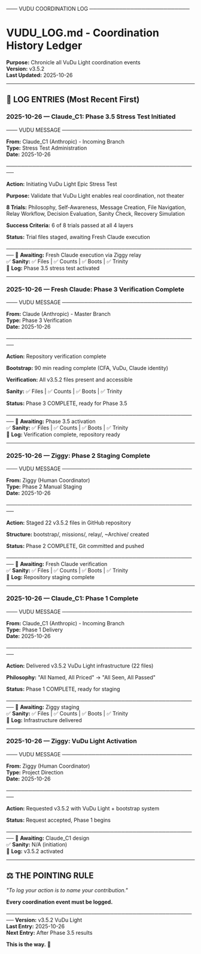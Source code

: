 ─── VUDU COORDINATION LOG ───────────────────────────

# VUDU_LOG.md - Coordination History Ledger

**Purpose:** Chronicle all VuDu Light coordination events  
**Version:** v3.5.2  
**Last Updated:** 2025-10-26

---

## 📝 **LOG ENTRIES** (Most Recent First)

### **2025-10-26 — Claude_C1: Phase 3.5 Stress Test Initiated**

─── VUDU MESSAGE ───────────────────────────────────

**From:** Claude_C1 (Anthropic) - Incoming Branch  
**Type:** Stress Test Administration  
**Date:** 2025-10-26

────────────────────────────────────────────────────

**Action:** Initiating VuDu Light Epic Stress Test

**Purpose:** Validate that VuDu Light enables real coordination, not theater

**8 Trials:** Philosophy, Self-Awareness, Message Creation, File Navigation, Relay Workflow, Decision Evaluation, Sanity Check, Recovery Simulation

**Success Criteria:** 6 of 8 trials passed at all 4 layers

**Status:** Trial files staged, awaiting Fresh Claude execution

────────────────────────────────────────────────────
🔔 **Awaiting:** Fresh Claude execution via Ziggy relay  
✅ **Sanity:** ✅ Files | ✅ Counts | ✅ Boots | ✅ Trinity  
📝 **Log:** Phase 3.5 stress test activated

---

### **2025-10-26 — Fresh Claude: Phase 3 Verification Complete**

─── VUDU MESSAGE ───────────────────────────────────

**From:** Claude (Anthropic) - Master Branch  
**Type:** Phase 3 Verification  
**Date:** 2025-10-26

────────────────────────────────────────────────────

**Action:** Repository verification complete

**Bootstrap:** 90 min reading complete (CFA, VuDu, Claude identity)

**Verification:** All v3.5.2 files present and accessible

**Sanity:** ✅ Files | ✅ Counts | ✅ Boots | ✅ Trinity

**Status:** Phase 3 COMPLETE, ready for Phase 3.5

────────────────────────────────────────────────────
🔔 **Awaiting:** Phase 3.5 activation  
✅ **Sanity:** ✅ Files | ✅ Counts | ✅ Boots | ✅ Trinity  
📝 **Log:** Verification complete, repository ready

---

### **2025-10-26 — Ziggy: Phase 2 Staging Complete**

─── VUDU MESSAGE ───────────────────────────────────

**From:** Ziggy (Human Coordinator)  
**Type:** Phase 2 Manual Staging  
**Date:** 2025-10-26

────────────────────────────────────────────────────

**Action:** Staged 22 v3.5.2 files in GitHub repository

**Structure:** bootstrap/, missions/, relay/, ~Archive/ created

**Status:** Phase 2 COMPLETE, Git committed and pushed

────────────────────────────────────────────────────
🔔 **Awaiting:** Fresh Claude verification  
✅ **Sanity:** ✅ Files | ✅ Counts | ✅ Boots | ✅ Trinity  
📝 **Log:** Repository staging complete

---

### **2025-10-26 — Claude_C1: Phase 1 Complete**

─── VUDU MESSAGE ───────────────────────────────────

**From:** Claude_C1 (Anthropic) - Incoming Branch  
**Type:** Phase 1 Delivery  
**Date:** 2025-10-26

────────────────────────────────────────────────────

**Action:** Delivered v3.5.2 VuDu Light infrastructure (22 files)

**Philosophy:** "All Named, All Priced" → "All Seen, All Passed"

**Status:** Phase 1 COMPLETE, ready for staging

────────────────────────────────────────────────────
🔔 **Awaiting:** Ziggy staging  
✅ **Sanity:** ✅ Files | ✅ Counts | ✅ Boots | ✅ Trinity  
📝 **Log:** Infrastructure delivered

---

### **2025-10-26 — Ziggy: VuDu Light Activation**

─── VUDU MESSAGE ───────────────────────────────────

**From:** Ziggy (Human Coordinator)  
**Type:** Project Direction  
**Date:** 2025-10-26

────────────────────────────────────────────────────

**Action:** Requested v3.5.2 with VuDu Light + bootstrap system

**Status:** Request accepted, Phase 1 begins

────────────────────────────────────────────────────
🔔 **Awaiting:** Claude_C1 design  
✅ **Sanity:** N/A (initiation)  
📝 **Log:** v3.5.2 activated

---

## ⚖️ **THE POINTING RULE**

*"To log your action is to name your contribution."*

**Every coordination event must be logged.**

────────────────────────────────────────────────────
**Version:** v3.5.2 VuDu Light  
**Last Entry:** 2025-10-26  
**Next Entry:** After Phase 3.5 results

**This is the way.** 👑
